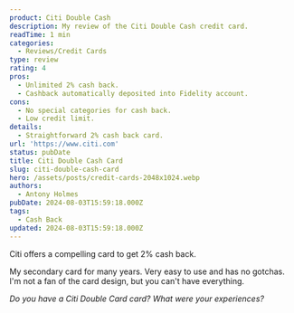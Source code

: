 ```yaml
---
product: Citi Double Cash
description: My review of the Citi Double Cash credit card.
readTime: 1 min
categories:
  - Reviews/Credit Cards
type: review
rating: 4
pros:
  - Unlimited 2% cash back.
  - Cashback automatically deposited into Fidelity account.
cons:
  - No special categories for cash back.
  - Low credit limit.
details:
  - Straightforward 2% cash back card.
url: 'https://www.citi.com'
status: pubDate
title: Citi Double Cash Card
slug: citi-double-cash-card
hero: /assets/posts/credit-cards-2048x1024.webp
authors:
  - Antony Holmes
pubDate: 2024-08-03T15:59:18.000Z
tags:
  - Cash Back
updated: 2024-08-03T15:59:18.000Z
---
```


Citi offers a compelling card to get 2% cash back.

<!-- end -->

My secondary card for many years. Very easy to use and has no gotchas. I'm not a fan of the card design, but you can't have everything.

*Do you have a Citi Double Card card? What were your experiences?*
